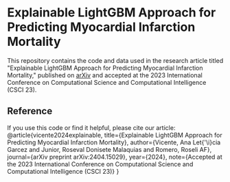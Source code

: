 # Explainable LightGBM Approach for Predicting Myocardial Infarction Mortality

This repository contains the code and data used in the research article titled "Explainable LightGBM Approach for Predicting Myocardial Infarction Mortality," published on [arXiv](https://arxiv.org/abs/2404.15029) and accepted at the 2023 International Conference on Computational Science and Computational Intelligence (CSCI 23).


## Reference

If you use this code or find it helpful, please cite our article:
@article{vicente2024explainable,
  title={Explainable LightGBM Approach for Predicting Myocardial Infarction Mortality},
  author={Vicente, Ana Let{\'\i}cia Garcez and Junior, Roseval Donisete Malaquias and Romero, Roseli AF},
  journal={arXiv preprint arXiv:2404.15029},
  year={2024},
  note={Accepted at the 2023 International Conference on Computational Science and Computational Intelligence (CSCI 23)}
}

